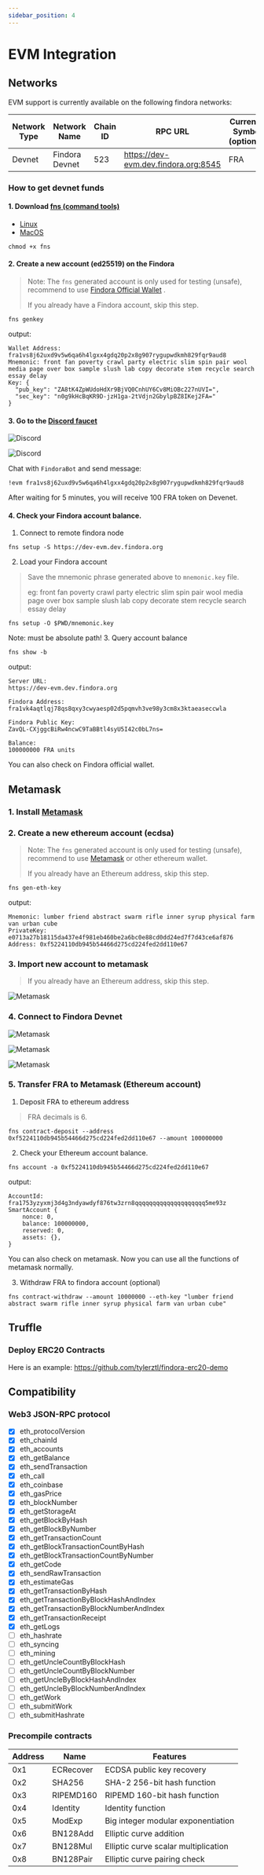 ```yaml
---
sidebar_position: 4
---
```


# EVM Integration

## Networks
EVM support is currently available on the following findora networks:

Network Type | Network Name | Chain ID | RPC URL | Currency Symbol (optional)
--- | --- | --- | --- | ---
Devnet | Findora Devnet | 523 | https://dev-evm.dev.findora.org:8545 | FRA
 
### How to get devnet funds

#### 1. Download [fns (command tools)](https://drive.google.com/drive/u/1/folders/1zXxdu3ZzhzWZZ5vYDg76ApnqfyJOP9Dx)
- [Linux](https://drive.google.com/drive/u/1/folders/1UMO3s5e4uWLSuvb16UJVdgIx9OgQ5g3p)
- [MacOS](https://drive.google.com/drive/u/1/folders/1eBxEsw5ClvqAprcixRDCYhj18qeKEDf7)
```
chmod +x fns
```
#### 2. Create a new account (ed25519) on the Findora
> Note: The `fns` generated account is only used for testing (unsafe), 
> recommend to use [Findora Official Wallet](https://wallet.findora.org/) .
> 
> If you already have a Findora account, skip this step.
```
fns genkey  
```
output:
```
Wallet Address: fra1vs8j62uxd9v5w6qa6h4lgxx4gdq20p2x8g907rygupwdkmh829fqr9aud8
Mnemonic: front fan poverty crawl party electric slim spin pair wool media page over box sample slush lab copy decorate stem recycle search essay delay
Key: {
  "pub_key": "ZA8tK4ZpWUdoHdXr9BjVQ0CnhUY6Cv8MiOBc227nUVI=",
  "sec_key": "n0g9kHcBqKR9D-jzH1ga-2tVdjn2GbylpBZ8IKej2FA="
}
```

#### 3. Go to the [Discord faucet](https://discord.gg/8bdb8KHuaB)

![Discord](/img/evm/discord_1.png)

![Discord](/img/evm/discord_2.png)

Chat with `FindoraBot` and send message:
```
!evm fra1vs8j62uxd9v5w6qa6h4lgxx4gdq20p2x8g907rygupwdkmh829fqr9aud8
```
After waiting for 5 minutes, you will receive 100 FRA token on Devenet.

#### 4. Check your Findora account balance.
1. Connect to remote findora node
```
fns setup -S https://dev-evm.dev.findora.org
```
2. Load your Findora account
> Save the mnemonic phrase generated above to `mnemonic.key` file.
>
> eg: front fan poverty crawl party electric slim spin pair wool media page over box sample slush lab copy decorate stem recycle search essay delay
```
fns setup -O $PWD/mnemonic.key
```
Note: must be absolute path!
3. Query account balance
```
fns show -b       
```
output:
```
Server URL:
https://dev-evm.dev.findora.org

Findora Address:
fra1vk4aqtlqj78qs8qxy3cwyaesp02d5pqmvh3ve98y3cm8x3ktaeaseccwla

Findora Public Key:
ZavQL-CXjggcBiRw4ncwC9TaBBtl4syU5I42c0bL7ns=

Balance:
100000000 FRA units
```
You can also check on Findora official wallet.

## Metamask
### 1. Install [Metamask](https://metamask.io/)

### 2. Create a new ethereum account (ecdsa)
> Note: The `fns` generated account is only used for testing (unsafe),
> recommend to use [Metamask](https://metamask.io/) or other ethereum wallet.
> 
> If you already have an Ethereum address, skip this step.
```
fns gen-eth-key  
```
output:
```
Mnemonic: lumber friend abstract swarm rifle inner syrup physical farm van urban cube
PrivateKey: e0713a27b18115da437e4f981eb460be2a6bc0e88cd0dd24ed7f7d43ce6af876
Address: 0xf5224110db945b54466d275cd224fed2dd110e67
```

### 3. Import new account to metamask
> If you already have an Ethereum address, skip this step.

![Metamask](/img/evm/metamask_1.png)

### 4. Connect to Findora Devnet

![Metamask](/img/evm/metamask_4.png)

![Metamask](/img/evm/metamask_2.png)

![Metamask](/img/evm/metamask_3.png)

### 5. Transfer FRA to Metamask (Ethereum account)
1. Deposit FRA to ethereum address
> FRA decimals is 6.
```
fns contract-deposit --address 0xf5224110db945b54466d275cd224fed2dd110e67 --amount 100000000
```
2. Check your Ethereum account balance.
```
fns account -a 0xf5224110db945b54466d275cd224fed2dd110e67 
```
output:
```
AccountId: fra1753yzyxmj3d4g3ndyawdyf876tw3zrn8qqqqqqqqqqqqqqqqqqqq5me93z
SmartAccount {
    nonce: 0,
    balance: 100000000,
    reserved: 0,
    assets: {},
}
```
You can also check on metamask. Now you can use all the functions of metamask normally.

3. Withdraw FRA to findora account (optional)
```
fns contract-withdraw --amount 10000000 --eth-key "lumber friend abstract swarm rifle inner syrup physical farm van urban cube"
```

## Truffle

### Deploy ERC20 Contracts
Here is an example: https://github.com/tylerztl/findora-erc20-demo

## Compatibility
### Web3 JSON-RPC protocol

- [x] eth_protocolVersion
- [x] eth_chainId
- [x] eth_accounts
- [x] eth_getBalance
- [x] eth_sendTransaction
- [x] eth_call
- [x] eth_coinbase
- [x] eth_gasPrice
- [x] eth_blockNumber
- [x] eth_getStorageAt
- [x] eth_getBlockByHash
- [x] eth_getBlockByNumber
- [x] eth_getTransactionCount
- [x] eth_getBlockTransactionCountByHash
- [x] eth_getBlockTransactionCountByNumber
- [x] eth_getCode
- [x] eth_sendRawTransaction
- [x] eth_estimateGas
- [x] eth_getTransactionByHash
- [x] eth_getTransactionByBlockHashAndIndex
- [x] eth_getTransactionByBlockNumberAndIndex
- [x] eth_getTransactionReceipt
- [x] eth_getLogs
- [ ] eth_hashrate
- [ ] eth_syncing
- [ ] eth_mining
- [ ] eth_getUncleCountByBlockHash
- [ ] eth_getUncleCountByBlockNumber
- [ ] eth_getUncleByBlockHashAndIndex
- [ ] eth_getUncleByBlockNumberAndIndex
- [ ] eth_getWork
- [ ] eth_submitWork
- [ ] eth_submitHashrate

### Precompile contracts
Address | Name | Features
--- | --- | ---
0x1 | ECRecover | ECDSA public key recovery
0x2 | SHA256 | SHA-2 256-bit hash function
0x3 | RIPEMD160 | RIPEMD 160-bit hash function
0x4 | Identity | Identity function
0x5 | ModExp | Big integer modular exponentiation
0x6 | BN128Add | Elliptic curve addition
0x7 | BN128Mul | Elliptic curve scalar multiplication
0x8 | BN128Pair | Elliptic curve pairing check









